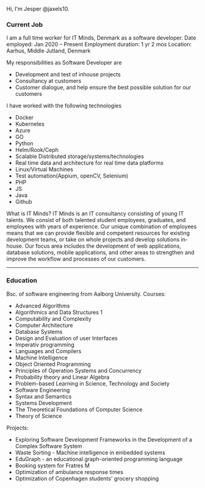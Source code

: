 Hi, I'm Jesper @jaxels10. 


### Current Job
I am a full time worker for IT Minds, Denmark as a software developer.
Date employed:          Jan 2020 – Present
Employment duration:    1 yr 2 mos
Location:               Aarhus, Middle Jutland, Denmark

My responsibilities as Software Developer are
  - Development and test of inhouse projects
  - Consultancy at customers
  - Customer dialogue, and help ensure the best possible solution for our customers

I have worked with the following technologies
  * Docker
  * Kubernetes
  * Azure
  * GO
  * Python
  * Helm/Rook/Ceph
  * Scalable Distributed storage/systems/technologies
  * Real time data and architecture for real time data platforms
  * Linux/Virtual Machines
  * Test automation(Appium, openCV, Selenium)
  * PHP
  * JS
  * Java
  * Github

What is IT Minds?
IT Minds is an IT consultancy consisting of young IT talents. We consist of both talented
student employees, graduates, and employees with years of experience. Our unique
combination of employees means that we can provide flexible and competent resources for
existing development teams, or take on whole projects and develop solutions in­house. Our
focus area includes the development of web applications, database solutions, mobile
applications, and other areas to strengthen and improve the workflow and processes of our
customers.
_____________________________________________________________________________________________________________________

### Education
Bsc. of software engineering from Aalborg University. 
Courses: 
  - Advanced Algorithms 
  - Algorithmics and Data Structures 1 
  - Computability and Complexity 
  - Computer Architecture 
  - Database Systems 
  - Design and Evaluation of user Interfaces 
  - Imperativ programming 
  - Languages and Compilers 
  - Machine Intelligence 
  - Object Oriented Programming 
  - Principles of Operation Systems and Concurrency 
  - Probability theory and Linear Algebra 
  - Problem-based Learning in Science, Technology and Society 
  - Software Engineering 
  - Syntax and Semantics 
  - Systems Development 
  - The Theoretical Foundations of Computer Science 
  - Theory of Science

Projects: 
  - Exploring Software Development Frameworks in the Development of a Complex Software System 
  - Waste Sorting - Machine intelligence in embedded systems 
  - EduGraph - an educational graph-oriented programming language 
  - Booking system for Fratres M 
  - Optimization of ambulance response times 
  - Optimization of Copenhagen students' grocery shopping
